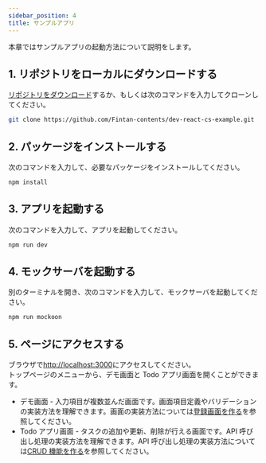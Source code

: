 ```yaml
---
sidebar_position: 4
title: サンプルアプリ
---
```


本章ではサンプルアプリの起動方法について説明をします。

## 1. リポジトリをローカルにダウンロードする

[リポジトリをダウンロード](https://github.com/Fintan-contents/dev-react-cs-example)するか、もしくは次のコマンドを入力してクローンしてください。

```bash
git clone https://github.com/Fintan-contents/dev-react-cs-example.git
```

## 2. パッケージをインストールする

次のコマンドを入力して、必要なパッケージをインストールしてください。

```bash
npm install
```

## 3. アプリを起動する

次のコマンドを入力して、アプリを起動してください。

```bash
npm run dev
```

## 4. モックサーバを起動する

別のターミナルを開き、次のコマンドを入力して、モックサーバを起動してください。

```bash
npm run mockoon
```

## 5. ページにアクセスする

ブラウザで[http://localhost:3000](http://localhost:3000)にアクセスしてください。  
トップページのメニューから、デモ画面と Todo アプリ画面を開くことができます。

- デモ画面 - 入力項目が複数並んだ画面です。画面項目定義やバリデーションの実装方法を理解できます。画面の実装方法については[登録画面を作る](category/登録画面を作る)を参照してください。
- Todo アプリ画面 - タスクの追加や更新、削除が行える画面です。API 呼び出し処理の実装方法を理解できます。API 呼び出し処理の実装方法については[CRUD 機能を作る](category/crud機能を作る)を参照してください。
